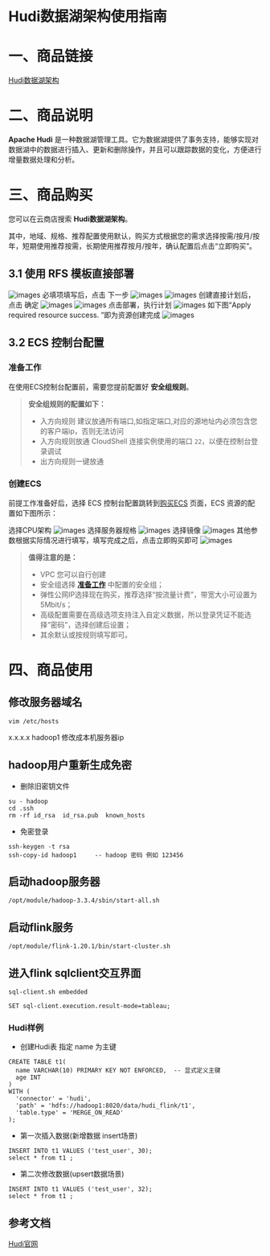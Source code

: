 # Hudi数据湖架构使用指南

# 一、商品链接

[Hudi数据湖架构](https://marketplace.huaweicloud.com)

# 二、商品说明

**Apache Hudi** 是一种数据湖管理工具。它为数据湖提供了事务支持，能够实现对数据湖中的数据进行插入、更新和删除操作，并且可以跟踪数据的变化，方便进行增量数据处理和分析。

# 三、商品购买

您可以在云商店搜索 **Hudi数据湖架构**。

其中，地域、规格、推荐配置使用默认，购买方式根据您的需求选择按需/按月/按年，短期使用推荐按需，长期使用推荐按月/按年，确认配置后点击“立即购买”。


## 3.1 使用 RFS 模板直接部署
![images](images/img1.png)
必填项填写后，点击 下一步
![images](images/img2.png)
![images](images/img3.png)
创建直接计划后，点击 确定
![images](images/img4.png)
![images](images/img5.png)
点击部署，执行计划
![images](images/img6.png)
如下图“Apply required resource success. ”即为资源创建完成
![images](images/img7.png)

##  3.2 ECS 控制台配置

### 准备工作

在使用ECS控制台配置前，需要您提前配置好 **安全组规则**。

> **安全组规则的配置如下：**
> - 入方向规则 建议放通所有端口,如指定端口,对应的源地址内必须包含您的客户端ip，否则无法访问 
> - 入方向规则放通 CloudShell 连接实例使用的端口 `22`，以便在控制台登录调试
> - 出方向规则一键放通

### 创建ECS

前提工作准备好后，选择 ECS 控制台配置跳转到[购买ECS](https://support.huaweicloud.com/qs-ecs/ecs_01_0103.html) 页面，ECS 资源的配置如下图所示：

选择CPU架构
![images](images/img3-2-1.png)
选择服务器规格
![images](images/img3-2-2.png)
选择镜像
![images](images/img3-2-3.png)
其他参数根据实际情况进行填写，填写完成之后，点击立即购买即可
![images](images/img3-2-4.png)


> **值得注意的是：**
> - VPC 您可以自行创建
> - 安全组选择 [**准备工作**](#准备工作) 中配置的安全组；
> - 弹性公网IP选择现在购买，推荐选择“按流量计费”，带宽大小可设置为5Mbit/s；
> - 高级配置需要在高级选项支持注入自定义数据，所以登录凭证不能选择“密码”，选择创建后设置；
> - 其余默认或按规则填写即可。

# 四、商品使用

## 修改服务器域名
```shell
vim /etc/hosts
```  
x.x.x.x hadoop1  修改成本机服务器ip

## hadoop用户重新生成免密
* 删除旧密钥文件  
```shell
su - hadoop  
cd .ssh  
rm -rf id_rsa  id_rsa.pub  known_hosts  
```

* 免密登录
```shell
ssh-keygen -t rsa  
ssh-copy-id hadoop1		-- hadoop 密码 例如 123456  
```

## 启动hadoop服务器
```shell
/opt/module/hadoop-3.3.4/sbin/start-all.sh
```

## 启动flink服务
```shell
/opt/module/flink-1.20.1/bin/start-cluster.sh
```
## 进入flink sqlclient交互界面
```shell
sql-client.sh embedded
```

```flink-sql
SET sql-client.execution.result-mode=tableau;
```

### Hudi样例

* 创建Hudi表 指定 name 为主键
```flink sql
CREATE TABLE t1(
  name VARCHAR(10) PRIMARY KEY NOT ENFORCED,  -- 显式定义主键
  age INT
)
WITH (
  'connector' = 'hudi',
  'path' = 'hdfs://hadoop1:8020/data/hudi_flink/t1',
  'table.type' = 'MERGE_ON_READ'
); 
```

* 第一次插入数据(新增数据 insert场景)
```flink sql
INSERT INTO t1 VALUES ('test_user', 30);
select * from t1 ;
```

* 第二次修改数据(upsert数据场景)
```flink sql
INSERT INTO t1 VALUES ('test_user', 32);
select * from t1 ;
```

## 参考文档

[Hudi官网](https://Hudi.apache.org/)
